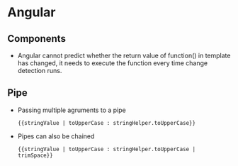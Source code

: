 # Angular

## Components
* Angular cannot predict whether the return value of function() in template has changed, it needs to execute the function every time change detection runs.

## Pipe
* Passing multiple agruments to a pipe
  ```
  {{stringValue | toUpperCase : stringHelper.toUpperCase}}
  ```
* Pipes can also be chained
  ```
  {{stringValue | toUpperCase : stringHelper.toUpperCase | trimSpace}}
  ```